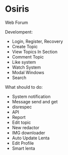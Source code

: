 # Osiris
Web Forum

Develompent:
- Login, Register, Recovery
- Create Topic
- View Topics In Section
- Comment Topic
- Like system
- Watch System
- Modal Windows
- Search

What should to do:
- System notification
- Message send and get
- disrespec
- API 
- Report
- Edit topic
- New redactor
- IMG downloader
- Auto Update Lenta
- Edit Profile
- Smart lenta

